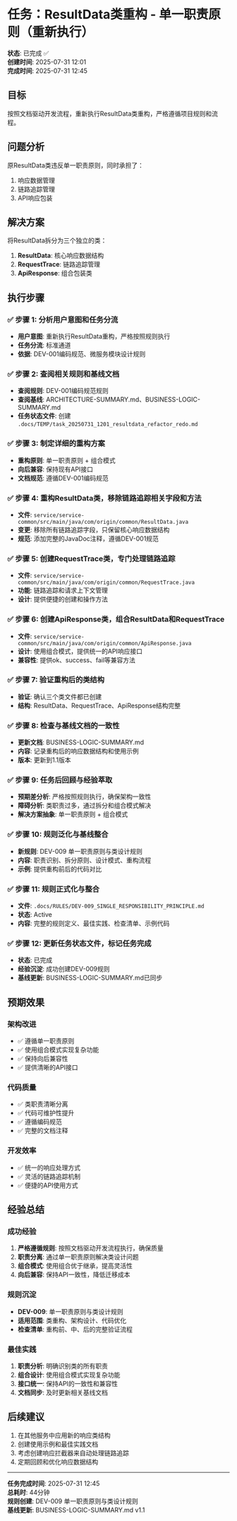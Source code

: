 # 任务：ResultData类重构 - 单一职责原则（重新执行）

**状态**: 已完成 ✅  
**创建时间**: 2025-07-31 12:01  
**完成时间**: 2025-07-31 12:45  

## 目标
按照文档驱动开发流程，重新执行ResultData类重构，严格遵循项目规则和流程。

## 问题分析
原ResultData类违反单一职责原则，同时承担了：
1. 响应数据管理
2. 链路追踪管理  
3. API响应包装

## 解决方案
将ResultData拆分为三个独立的类：
1. **ResultData**: 核心响应数据结构
2. **RequestTrace**: 链路追踪管理
3. **ApiResponse**: 组合包装类

## 执行步骤

### ✅ 步骤 1: 分析用户意图和任务分流
- **用户意图**: 重新执行ResultData重构，严格按照规则执行
- **任务分流**: 标准通道
- **依据**: DEV-001编码规范、微服务模块设计规则

### ✅ 步骤 2: 查阅相关规则和基线文档
- **查阅规则**: DEV-001编码规范规则
- **查阅基线**: ARCHITECTURE-SUMMARY.md、BUSINESS-LOGIC-SUMMARY.md
- **任务状态文件**: 创建 `.docs/TEMP/task_20250731_1201_resultdata_refactor_redo.md`

### ✅ 步骤 3: 制定详细的重构方案
- **重构原则**: 单一职责原则 + 组合模式
- **向后兼容**: 保持现有API接口
- **文档规范**: 遵循DEV-001编码规范

### ✅ 步骤 4: 重构ResultData类，移除链路追踪相关字段和方法
- **文件**: `service/service-common/src/main/java/com/origin/common/ResultData.java`
- **变更**: 移除所有链路追踪字段，只保留核心响应数据结构
- **规范**: 添加完整的JavaDoc注释，遵循DEV-001规范

### ✅ 步骤 5: 创建RequestTrace类，专门处理链路追踪
- **文件**: `service/service-common/src/main/java/com/origin/common/RequestTrace.java`
- **功能**: 链路追踪和请求上下文管理
- **设计**: 提供便捷的创建和操作方法

### ✅ 步骤 6: 创建ApiResponse类，组合ResultData和RequestTrace
- **文件**: `service/service-common/src/main/java/com/origin/common/ApiResponse.java`
- **设计**: 使用组合模式，提供统一的API响应接口
- **兼容性**: 提供ok、success、fail等兼容方法

### ✅ 步骤 7: 验证重构后的类结构
- **验证**: 确认三个类文件都已创建
- **结构**: ResultData、RequestTrace、ApiResponse结构完整

### ✅ 步骤 8: 检查与基线文档的一致性
- **更新文档**: BUSINESS-LOGIC-SUMMARY.md
- **内容**: 记录重构后的响应数据结构和使用示例
- **版本**: 更新到1.1版本

### ✅ 步骤 9: 任务后回顾与经验萃取
- **预期差分析**: 严格按照规则执行，确保架构一致性
- **障碍分析**: 类职责过多，通过拆分和组合模式解决
- **解决方案抽象**: 单一职责原则 + 组合模式

### ✅ 步骤 10: 规则泛化与基线整合
- **新规则**: DEV-009 单一职责原则与类设计规则
- **内容**: 职责识别、拆分原则、设计模式、重构流程
- **示例**: 提供重构前后的代码对比

### ✅ 步骤 11: 规则正式化与整合
- **文件**: `.docs/RULES/DEV-009_SINGLE_RESPONSIBILITY_PRINCIPLE.md`
- **状态**: Active
- **内容**: 完整的规则定义、最佳实践、检查清单、示例代码

### ✅ 步骤 12: 更新任务状态文件，标记任务完成
- **状态**: 已完成
- **经验沉淀**: 成功创建DEV-009规则
- **基线更新**: BUSINESS-LOGIC-SUMMARY.md已同步

## 预期效果

### 架构改进
- ✅ 遵循单一职责原则
- ✅ 使用组合模式实现复杂功能
- ✅ 保持向后兼容性
- ✅ 提供清晰的API接口

### 代码质量
- ✅ 类职责清晰分离
- ✅ 代码可维护性提升
- ✅ 遵循编码规范
- ✅ 完整的文档注释

### 开发效率
- ✅ 统一的响应处理方式
- ✅ 灵活的链路追踪机制
- ✅ 便捷的API使用方式

## 经验总结

### 成功经验
1. **严格遵循规则**: 按照文档驱动开发流程执行，确保质量
2. **职责分离**: 通过单一职责原则解决类设计问题
3. **组合模式**: 使用组合优于继承，提高灵活性
4. **向后兼容**: 保持API一致性，降低迁移成本

### 规则沉淀
- **DEV-009**: 单一职责原则与类设计规则
- **适用范围**: 类重构、架构设计、代码优化
- **检查清单**: 重构前、中、后的完整验证流程

### 最佳实践
1. **职责分析**: 明确识别类的所有职责
2. **组合设计**: 使用组合模式实现复杂功能
3. **接口统一**: 保持API的一致性和兼容性
4. **文档同步**: 及时更新相关基线文档

## 后续建议
1. 在其他服务中应用新的响应类结构
2. 创建使用示例和最佳实践文档
3. 考虑创建响应拦截器来自动处理链路追踪
4. 定期回顾和优化响应数据结构

---

**任务完成时间**: 2025-07-31 12:45  
**总耗时**: 44分钟  
**规则创建**: DEV-009 单一职责原则与类设计规则  
**基线更新**: BUSINESS-LOGIC-SUMMARY.md v1.1 